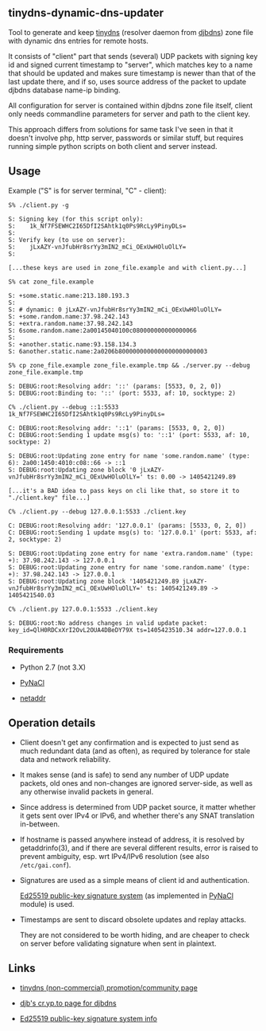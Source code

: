 tinydns-dynamic-dns-updater
--------------------

Tool to generate and keep [tinydns](http://tinydns.org/)
(resolver daemon from [djbdns](http://cr.yp.to/djbdns.html))
zone file with dynamic dns entries for remote hosts.

It consists of "client" part that sends (several) UDP packets with signing key
id and signed current timestamp to "server", which matches key to a name that
should be updated and makes sure timestamp is newer than that of the last update
there, and if so, uses source address of the packet to update djbdns database
name-ip binding.

All configuration for server is contained within djbdns zone file itself, client
only needs commandline parameters for server and path to the client key.

This approach differs from solutions for same task I've seen in that it doesn't
involve php, http server, passwords or similar stuff, but requires running
simple python scripts on both client and server instead.



Usage
--------------------

Example ("S" is for server terminal, "C" - client):

```
S% ./client.py -g

S: Signing key (for this script only):
S:    1k_Nf7FSEWHC2I65DfI2SAhtk1q0Ps9RcLy9PinyDLs=
S:
S: Verify key (to use on server):
S:    jLxAZY-vnJfubHr8srYy3mIN2_mCi_OExUwHOluOlLY=
S:

[...these keys are used in zone_file.example and with client.py...]

S% cat zone_file.example

S: +some.static.name:213.180.193.3
S:
S: # dynamic: 0 jLxAZY-vnJfubHr8srYy3mIN2_mCi_OExUwHOluOlLY=
S: +some.random.name:37.98.242.143
S: +extra.random.name:37.98.242.143
S: 6some.random.name:2a00145040100c080000000000000066
S:
S: +another.static.name:93.158.134.3
S: 6another.static.name:2a0206b8000000000000000000000003

S% cp zone_file.example zone_file.example.tmp && ./server.py --debug zone_file.example.tmp

S: DEBUG:root:Resolving addr: '::' (params: [5533, 0, 2, 0])
S: DEBUG:root:Binding to: '::' (port: 5533, af: 10, socktype: 2)

C% ./client.py --debug ::1:5533 1k_Nf7FSEWHC2I65DfI2SAhtk1q0Ps9RcLy9PinyDLs=

C: DEBUG:root:Resolving addr: '::1' (params: [5533, 0, 2, 0])
C: DEBUG:root:Sending 1 update msg(s) to: '::1' (port: 5533, af: 10, socktype: 2)

S: DEBUG:root:Updating zone entry for name 'some.random.name' (type: 6): 2a00:1450:4010:c08::66 -> ::1
S: DEBUG:root:Updating zone block '0 jLxAZY-vnJfubHr8srYy3mIN2_mCi_OExUwHOluOlLY=' ts: 0.00 -> 1405421249.89

[...it's a BAD idea to pass keys on cli like that, so store it to "./client.key" file...]

C% ./client.py --debug 127.0.0.1:5533 ./client.key

C: DEBUG:root:Resolving addr: '127.0.0.1' (params: [5533, 0, 2, 0])
C: DEBUG:root:Sending 1 update msg(s) to: '127.0.0.1' (port: 5533, af: 2, socktype: 2)

S: DEBUG:root:Updating zone entry for name 'extra.random.name' (type: +): 37.98.242.143 -> 127.0.0.1
S: DEBUG:root:Updating zone entry for name 'some.random.name' (type: +): 37.98.242.143 -> 127.0.0.1
S: DEBUG:root:Updating zone block '1405421249.89 jLxAZY-vnJfubHr8srYy3mIN2_mCi_OExUwHOluOlLY=' ts: 1405421249.89 -> 1405421540.03

C% ./client.py 127.0.0.1:5533 ./client.key

S: DEBUG:root:No address changes in valid update packet: key_id=QlH0RDCxXrI2OvL2OUA4DBeDY79X ts=1405423510.34 addr=127.0.0.1
```


### Requirements

 * Python 2.7 (not 3.X)

 * [PyNaCl](http://pynacl.readthedocs.org/)

 * [netaddr](https://github.com/drkjam/netaddr/)



Operation details
--------------------

 * Client doesn't get any confirmation and is expected to just send as much
   redundant data (and as often), as required by tolerance for stale data and
   network reliability.

 * It makes sense (and is safe) to send any number of UDP update packets, old
   ones and non-changes are ignored server-side, as well as any otherwise
   invalid packets in general.

 * Since address is determined from UDP packet source, it matter whether it gets
   sent over IPv4 or IPv6, and whether there's any SNAT translation in-between.

 * If hostname is passed anywhere instead of address, it is resolved by
   getaddrinfo(3), and if there are several different results, error is raised
   to prevent ambiguity, esp. wrt IPv4/IPv6 resolution (see also
   `/etc/gai.conf`).

 * Signatures are used as a simple means of client id and
   authentication.

   [Ed25519 public-key signature system](http://ed25519.cr.yp.to/)
   (as implemented in [PyNaCl](http://pynacl.readthedocs.org/) module)
   is used.

 * Timestamps are sent to discard obsolete updates and replay attacks.

   They are not considered to be worth hiding, and are cheaper to check on
   server before validating signature when sent in plaintext.



Links
--------------------

 * [tinydns (non-commercial) promotion/community page](http://tinydns.org/)

 * [djb's cr.yp.to page for djbdns](http://cr.yp.to/djbdns.html)

 * [Ed25519 public-key signature system info](http://ed25519.cr.yp.to/)
